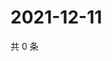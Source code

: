 # 2021-12-11

共 0 条

<!-- BEGIN WEIBO -->
<!-- 最后更新时间 Sat Dec 11 2021 18:15:50 GMT+0800 (China Standard Time) -->

<!-- END WEIBO -->
